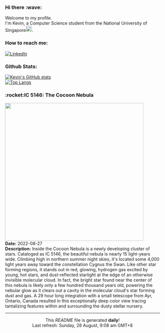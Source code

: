 <h3>Hi there :wave:</h3>

Welcome to my profile.   
I'm Kevin, a Computer Science student from the National University of Singapore<img src="https://img.icons8.com/color/96/000000/singapore-circular.png" width="20px"/>.</p>

<h3>How to reach me: </h3>
<a href="https://www.linkedin.com/in/kevin-foong/"><img alt="LinkedIn" src="https://img.shields.io/badge/linkedin-%230077B5.svg?&style=for-the-badge&logo=linkedin&logoColor=white" /></a> 

<h3>Github Stats: </h3> 

[![Kevin's GitHub stats](https://github-readme-stats.vercel.app/api?username=kevin9foong&theme=tokyonight)](https://github.com/anuraghazra/github-readme-stats) <br/>
[![Top Langs](https://github-readme-stats.vercel.app/api/top-langs/?username=kevin9foong&layout=compact&theme=tokyonight)](https://github.com/anuraghazra/github-readme-stats)

<h3>:rocket:IC 5146: The Cocoon Nebula</h3> 
<img width="450" src="https:&#x2F;&#x2F;apod.nasa.gov&#x2F;apod&#x2F;image&#x2F;2208&#x2F;IC5146JenkinsAB3.jpg" /><br/>
<b>Date:</b> 2022-08-27<br/>
<b>Description:</b> Inside the Cocoon Nebula is a newly developing cluster of stars. Cataloged as IC 5146, the beautiful nebula is nearly 15 light-years wide. Climbing high in northern summer night skies, it&#39;s located some 4,000 light years away toward the constellation Cygnus the Swan. Like other star forming regions, it stands out in red, glowing, hydrogen gas excited by young, hot stars, and dust-reflected starlight at the edge of an otherwise invisible molecular cloud.  In fact, the bright star found near the center of this nebula is likely only a few hundred thousand years old, powering the nebular glow as it clears out a cavity in the molecular cloud&#39;s star forming dust and gas. A 29 hour long integration with a small telescope from Ayr, Ontario, Canada resulted in this exceptionally deep color view tracing tantalizing features within and surrounding the dusty stellar nursery.<br/>

------------
<p align="center">This <i>README</i> file is generated <b>daily</b>!</br>
Last refresh: Sunday, 28 August, 9:08 am GMT+8<br />